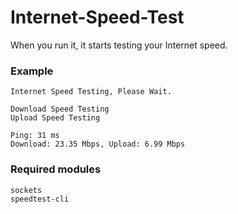 # Internet-Speed-Test

When you run it, it starts testing your Internet speed.

### Example

```
Internet Speed Testing, Please Wait.

Download Speed Testing
Upload Speed Testing

Ping: 31 ms
Download: 23.35 Mbps, Upload: 6.99 Mbps
```

### Required modules

```
sockets
speedtest-cli
```
